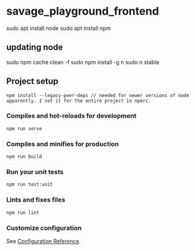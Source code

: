# savage_playground_frontend

sudo apt install node
sudo apt install npm


## updating node
sudo npm cache clean -f
sudo npm install -g n
sudo n stable

## Project setup
```
npm install --legacy-peer-deps // needed for newer versions of node apparently. I set it for the entire project in npmrc.
```

### Compiles and hot-reloads for development
```
npm run serve
```

### Compiles and minifies for production
```
npm run build
```

### Run your unit tests
```
npm run test:unit
```

### Lints and fixes files
```
npm run lint
```

### Customize configuration
See [Configuration Reference](https://cli.vuejs.org/config/).
